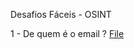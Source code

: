 Desafios Fáceis - OSINT 

1 - De quem é o email ? 
[File](https://github.com/osintbt/artefatos/blob/b7b4a3cc1f5ca1825b75151b39d09d30fc54c663/pb.asc)
